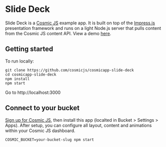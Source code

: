 # Slide Deck
Slide Deck is a [Cosmic JS](https://cosmicjs.com) example app.  It is built on top of the [Impress.js](https://github.com/impress/impress.js) presentation framework and runs on a light Node.js server that pulls content from the Cosmic JS content API.  View a demo [here](http://slide-deck.cosmicapp.co/).

## Getting started
To run locally:
```
git clone https://github.com/cosmicjs/cosmicapp-slide-deck
cd cosmicapp-slide-deck
npm install
npm start
```
Go to http://localhost:3000

## Connect to your bucket
[Sign up for Cosmic JS](https://cosmicjs.com), then install this app (localted in Bucket > Settings > Apps).  After setup, you can configure all layout, content and animations within your Cosmic JS dashboard.
```
COSMIC_BUCKET=your-bucket-slug npm start
```
